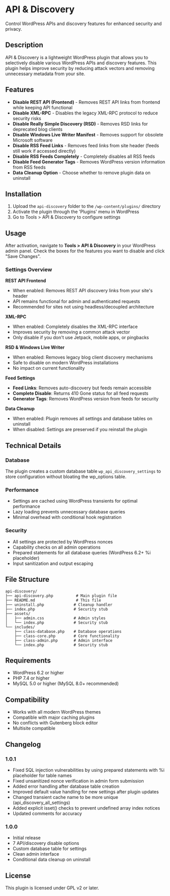 # API & Discovery

Control WordPress APIs and discovery features for enhanced security and privacy.

## Description

API & Discovery is a lightweight WordPress plugin that allows you to selectively disable various WordPress APIs and discovery features. This plugin helps improve security by reducing attack vectors and removing unnecessary metadata from your site.

## Features

- **Disable REST API (Frontend)** - Removes REST API links from frontend while keeping API functional
- **Disable XML-RPC** - Disables the legacy XML-RPC protocol to reduce security risks
- **Disable Really Simple Discovery (RSD)** - Removes RSD links for deprecated blog clients
- **Disable Windows Live Writer Manifest** - Removes support for obsolete Microsoft software
- **Disable RSS Feed Links** - Removes feed links from site header (feeds still work if accessed directly)
- **Disable RSS Feeds Completely** - Completely disables all RSS feeds
- **Disable Feed Generator Tags** - Removes WordPress version information from RSS feeds
- **Data Cleanup Option** - Choose whether to remove plugin data on uninstall

## Installation

1. Upload the `api-discovery` folder to the `/wp-content/plugins/` directory
2. Activate the plugin through the 'Plugins' menu in WordPress
3. Go to Tools > API & Discovery to configure settings

## Usage

After activation, navigate to **Tools > API & Discovery** in your WordPress admin panel. Check the boxes for the features you want to disable and click "Save Changes".

### Settings Overview

**REST API Frontend**
- When enabled: Removes REST API discovery links from your site's header
- API remains functional for admin and authenticated requests
- Recommended for sites not using headless/decoupled architecture

**XML-RPC**
- When enabled: Completely disables the XML-RPC interface
- Improves security by removing a common attack vector
- Only disable if you don't use Jetpack, mobile apps, or pingbacks

**RSD & Windows Live Writer**
- When enabled: Removes legacy blog client discovery mechanisms
- Safe to disable on modern WordPress installations
- No impact on current functionality

**Feed Settings**
- **Feed Links**: Removes auto-discovery but feeds remain accessible
- **Complete Disable**: Returns 410 Gone status for all feed requests
- **Generator Tags**: Removes WordPress version from feeds for security

**Data Cleanup**
- When enabled: Plugin removes all settings and database tables on uninstall
- When disabled: Settings are preserved if you reinstall the plugin

## Technical Details

### Database

The plugin creates a custom database table `wp_api_discovery_settings` to store configuration without bloating the wp_options table.

### Performance

- Settings are cached using WordPress transients for optimal performance
- Lazy loading prevents unnecessary database queries
- Minimal overhead with conditional hook registration

### Security

- All settings are protected by WordPress nonces
- Capability checks on all admin operations
- Prepared statements for all database queries (WordPress 6.2+ %i placeholder)
- Input sanitization and output escaping

## File Structure

```
api-discovery/
├── api-discovery.php          # Main plugin file
├── README.md                  # This file
├── uninstall.php             # Cleanup handler
├── index.php                 # Security stub
├── assets/
│   ├── admin.css             # Admin styles
│   └── index.php             # Security stub
└── includes/
    ├── class-database.php    # Database operations
    ├── class-core.php        # Core functionality
    ├── class-admin.php       # Admin interface
    └── index.php             # Security stub
```

## Requirements

- WordPress 6.2 or higher
- PHP 7.4 or higher
- MySQL 5.0 or higher (MySQL 8.0+ recommended)

## Compatibility

- Works with all modern WordPress themes
- Compatible with major caching plugins
- No conflicts with Gutenberg block editor
- Multisite compatible

## Changelog

### 1.0.1
- Fixed SQL injection vulnerabilities by using prepared statements with %i placeholder for table names
- Fixed unsanitized nonce verification in admin form submission
- Added error handling after database table creation
- Improved default value handling for new settings after plugin updates
- Changed transient cache name to be more unique (api_discovery_all_settings)
- Added explicit isset() checks to prevent undefined array index notices
- Updated comments for accuracy

### 1.0.0
- Initial release
- 7 API/discovery disable options
- Custom database table for settings
- Clean admin interface
- Conditional data cleanup on uninstall

## License

This plugin is licensed under GPL v2 or later.
